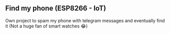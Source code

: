 ## Find my phone (ESP8266 - IoT)

Own project to spam my phone with telegram messages and eventually find it 
(Not a huge fan of smart watches 😂) 
